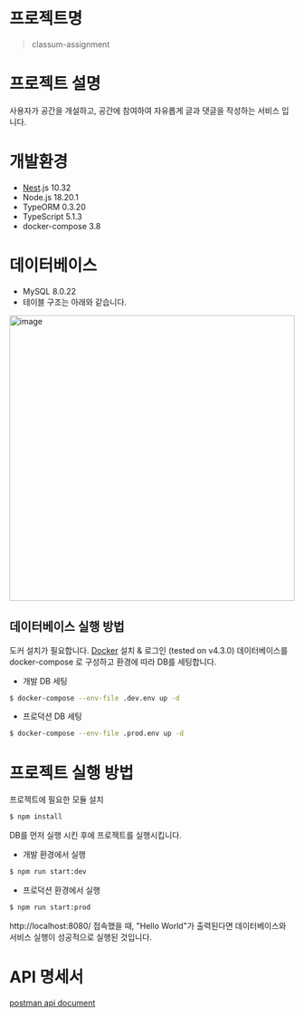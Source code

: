 # 프로젝트명
> classum-assignment

# 프로젝트 설명
사용자가 공간을 개설하고, 공간에 참여하여 자유롭게 글과 댓글을 작성하는 서비스 입니다.

# 개발환경
- [Nest](https://github.com/nestjs/nest).js 10.32
- Node.js 18.20.1
- TypeORM 0.3.20
- TypeScript 5.1.3
- docker-compose 3.8

# 데이터베이스
- MySQL 8.0.22
- 테이블 구조는 아래와 같습니다.
<img width="504" alt="image" src="https://github.com/Suzzzzzy/community_project/assets/97580836/9356e57b-ec32-4f12-b1b5-4f9dc04feb8b">


## 데이터베이스 실행 방법
도커 설치가 필요합니다.
[Docker](https://www.docker.com/get-started) 설치 & 로그인 (tested on v4.3.0)
데이터베이스를 docker-compose 로 구성하고 환경에 따라 DB를 세팅합니다.
- 개발 DB 세팅
```bash
$ docker-compose --env-file .dev.env up -d    
```
- 프로덕션 DB 세팅
```bash
$ docker-compose --env-file .prod.env up -d    
```

# 프로젝트 실행 방법
프로젝트에 필요한 모듈 설치
```bash
$ npm install
```
DB를 먼저 실행 시킨 후에 프로젝트를 실행시킵니다.
- 개발 환경에서 실행
```bash
$ npm run start:dev
```
- 프로덕션 환경에서 실행
```bash
$ npm run start:prod
```
http://localhost:8080/ 접속했을 때, "Hello World"가 출력된다면 데이터베이스와 서비스 실행이 성공적으로 실행된 것입니다.

# API 명세서
[postman api document](https://documenter.getpostman.com/view/19629582/2sA35MzzM5)

